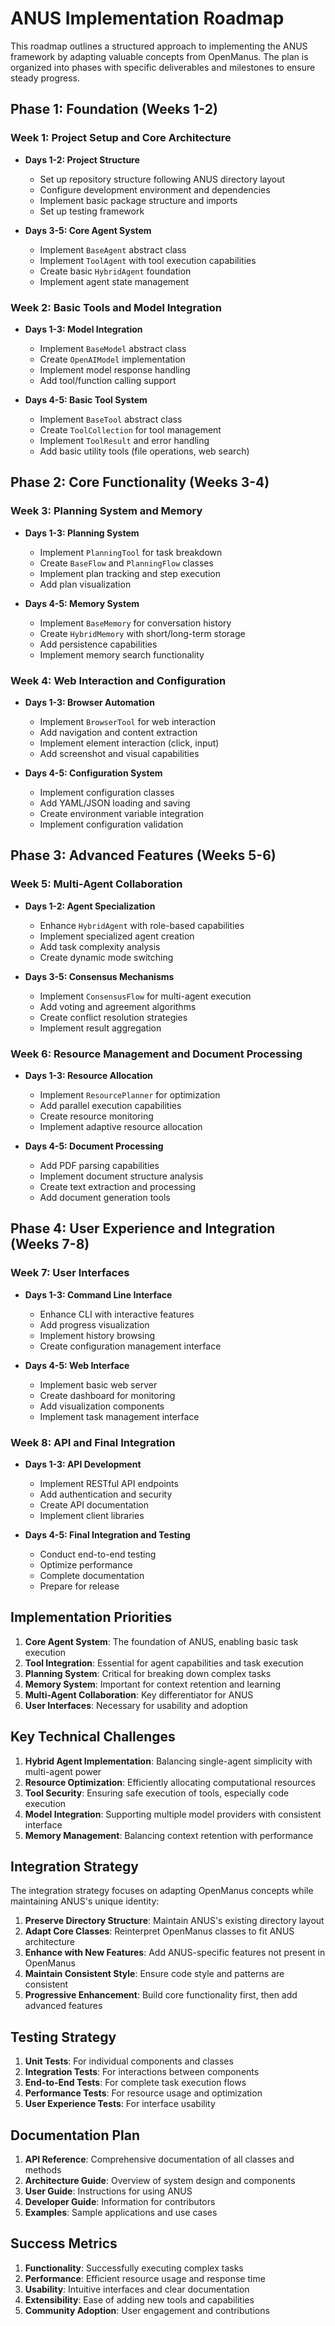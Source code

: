 # ANUS Implementation Roadmap

This roadmap outlines a structured approach to implementing the ANUS framework by adapting valuable concepts from OpenManus. The plan is organized into phases with specific deliverables and milestones to ensure steady progress.

## Phase 1: Foundation (Weeks 1-2)

### Week 1: Project Setup and Core Architecture
- **Days 1-2: Project Structure**
  - Set up repository structure following ANUS directory layout
  - Configure development environment and dependencies
  - Implement basic package structure and imports
  - Set up testing framework

- **Days 3-5: Core Agent System**
  - Implement `BaseAgent` abstract class
  - Implement `ToolAgent` with tool execution capabilities
  - Create basic `HybridAgent` foundation
  - Implement agent state management

### Week 2: Basic Tools and Model Integration
- **Days 1-3: Model Integration**
  - Implement `BaseModel` abstract class
  - Create `OpenAIModel` implementation
  - Implement model response handling
  - Add tool/function calling support

- **Days 4-5: Basic Tool System**
  - Implement `BaseTool` abstract class
  - Create `ToolCollection` for tool management
  - Implement `ToolResult` and error handling
  - Add basic utility tools (file operations, web search)

## Phase 2: Core Functionality (Weeks 3-4)

### Week 3: Planning System and Memory
- **Days 1-3: Planning System**
  - Implement `PlanningTool` for task breakdown
  - Create `BaseFlow` and `PlanningFlow` classes
  - Implement plan tracking and step execution
  - Add plan visualization

- **Days 4-5: Memory System**
  - Implement `BaseMemory` for conversation history
  - Create `HybridMemory` with short/long-term storage
  - Add persistence capabilities
  - Implement memory search functionality

### Week 4: Web Interaction and Configuration
- **Days 1-3: Browser Automation**
  - Implement `BrowserTool` for web interaction
  - Add navigation and content extraction
  - Implement element interaction (click, input)
  - Add screenshot and visual capabilities

- **Days 4-5: Configuration System**
  - Implement configuration classes
  - Add YAML/JSON loading and saving
  - Create environment variable integration
  - Implement configuration validation

## Phase 3: Advanced Features (Weeks 5-6)

### Week 5: Multi-Agent Collaboration
- **Days 1-2: Agent Specialization**
  - Enhance `HybridAgent` with role-based capabilities
  - Implement specialized agent creation
  - Add task complexity analysis
  - Create dynamic mode switching

- **Days 3-5: Consensus Mechanisms**
  - Implement `ConsensusFlow` for multi-agent execution
  - Add voting and agreement algorithms
  - Create conflict resolution strategies
  - Implement result aggregation

### Week 6: Resource Management and Document Processing
- **Days 1-3: Resource Allocation**
  - Implement `ResourcePlanner` for optimization
  - Add parallel execution capabilities
  - Create resource monitoring
  - Implement adaptive resource allocation

- **Days 4-5: Document Processing**
  - Add PDF parsing capabilities
  - Implement document structure analysis
  - Create text extraction and processing
  - Add document generation tools

## Phase 4: User Experience and Integration (Weeks 7-8)

### Week 7: User Interfaces
- **Days 1-3: Command Line Interface**
  - Enhance CLI with interactive features
  - Add progress visualization
  - Implement history browsing
  - Create configuration management interface

- **Days 4-5: Web Interface**
  - Implement basic web server
  - Create dashboard for monitoring
  - Add visualization components
  - Implement task management interface

### Week 8: API and Final Integration
- **Days 1-3: API Development**
  - Implement RESTful API endpoints
  - Add authentication and security
  - Create API documentation
  - Implement client libraries

- **Days 4-5: Final Integration and Testing**
  - Conduct end-to-end testing
  - Optimize performance
  - Complete documentation
  - Prepare for release

## Implementation Priorities

1. **Core Agent System**: The foundation of ANUS, enabling basic task execution
2. **Tool Integration**: Essential for agent capabilities and task execution
3. **Planning System**: Critical for breaking down complex tasks
4. **Memory System**: Important for context retention and learning
5. **Multi-Agent Collaboration**: Key differentiator for ANUS
6. **User Interfaces**: Necessary for usability and adoption

## Key Technical Challenges

1. **Hybrid Agent Implementation**: Balancing single-agent simplicity with multi-agent power
2. **Resource Optimization**: Efficiently allocating computational resources
3. **Tool Security**: Ensuring safe execution of tools, especially code execution
4. **Model Integration**: Supporting multiple model providers with consistent interface
5. **Memory Management**: Balancing context retention with performance

## Integration Strategy

The integration strategy focuses on adapting OpenManus concepts while maintaining ANUS's unique identity:

1. **Preserve Directory Structure**: Maintain ANUS's existing directory layout
2. **Adapt Core Classes**: Reinterpret OpenManus classes to fit ANUS architecture
3. **Enhance with New Features**: Add ANUS-specific features not present in OpenManus
4. **Maintain Consistent Style**: Ensure code style and patterns are consistent
5. **Progressive Enhancement**: Build core functionality first, then add advanced features

## Testing Strategy

1. **Unit Tests**: For individual components and classes
2. **Integration Tests**: For interactions between components
3. **End-to-End Tests**: For complete task execution flows
4. **Performance Tests**: For resource usage and optimization
5. **User Experience Tests**: For interface usability

## Documentation Plan

1. **API Reference**: Comprehensive documentation of all classes and methods
2. **Architecture Guide**: Overview of system design and components
3. **User Guide**: Instructions for using ANUS
4. **Developer Guide**: Information for contributors
5. **Examples**: Sample applications and use cases

## Success Metrics

1. **Functionality**: Successfully executing complex tasks
2. **Performance**: Efficient resource usage and response time
3. **Usability**: Intuitive interfaces and clear documentation
4. **Extensibility**: Ease of adding new tools and capabilities
5. **Community Adoption**: User engagement and contributions

